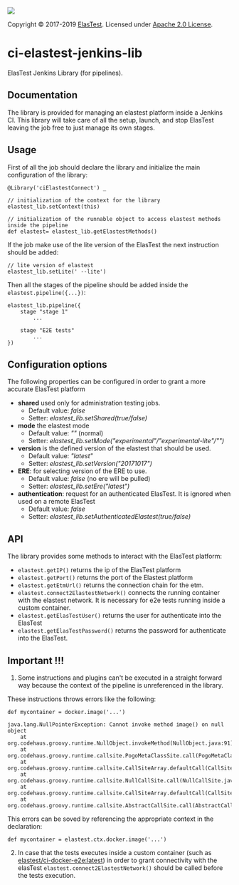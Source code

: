 [![][ElasTest Logo]][ElasTest]

Copyright © 2017-2019 [ElasTest]. Licensed under [Apache 2.0 License].

ci-elastest-jenkins-lib
==============================

ElasTest Jenkins Library (for pipelines).

Documentation
-----------------

The library is provided for managing an elastest platform inside a Jenkins CI. This library will take care of all the 
setup, launch, and stop ElasTest leaving the job free to just manage its own stages.


Usage
-----------------

First of all the job should declare the library and initialize the main configuration of the library:

```
@Library('ciElastestConnect') _

// initialization of the context for the library
elastest_lib.setContext(this)

// initialization of the runnable object to access elastest methods inside the pipeline
def elastest= elastest_lib.getElastestMethods()

```

If the job make use of the lite version of the ElasTest the next instruction should be added:
```
// lite version of elastest
elastest_lib.setLite(' --lite') 
```

Then all the stages of the pipeline should be added inside the `elastest.pipeline({...})`:
```
elastest_lib.pipeline({
	stage "stage 1"
		...
		
	stage "E2E tests"
		...
})
```

Configuration options
-----------------------
The following properties can be configured in order to grant a more accurate ElasTest platform
* 	__shared__ used only for administration testing jobs. 
	*	Default value: _false_
	* Setter: _elastest_lib.setShared(true/false)_
*	__mode__ the elastest mode
	* Default value: _""_  (normal)
	* Setter: _elastest_lib.setMode("experimental"/"experimental-lite"/"")_ 
*	__version__ is the defined version of the elastest that should be used.
	* Default value: _"latest"_
	* Setter: _elastest_lib.setVersion("20171017")_ 
*	__ERE__: for selecting version of the ERE to use.
	* Default value: _false_ (no ere will be pulled)
	* Setter: _elastest_lib.setEre("latest")_
*	__authentication__: request for an authenticated ElasTest. It is ignored when used on a remote ElasTest
	* Default value: _false_
	* Setter: _elastest_lib.setAuthenticatedElastest(true/false)_

API
----------------

The library provides some methods to interact with the ElasTest platform:
* `elastest.getIP()` returns the ip of the ElasTest platform
* `elastest.getPort()` returns the port of the Elastest platform
* `elastest.getEtmUrl()` returns the connection chain for the etm.
* `elastest.connect2ElastestNetwork()` connects the running container with the elastest network. It is necessary for e2e tests running inside a custom container.
* `elastest.getElasTestUser()` returns the user for authenticate into the ElasTest
* `elastest.getElasTestPassword()` returns the password for authenticate into the ElasTest.


Important !!!
----------------
1. Some instructions and plugins can't be executed in a straight forward way because the context of the pipeline
is unreferenced in the library. 

These instructions throws errors like the following:
```
def mycontainer = docker.image('...')

java.lang.NullPointerException: Cannot invoke method image() on null object
	at org.codehaus.groovy.runtime.NullObject.invokeMethod(NullObject.java:91)
	at org.codehaus.groovy.runtime.callsite.PogoMetaClassSite.call(PogoMetaClassSite.java:48)
	at org.codehaus.groovy.runtime.callsite.CallSiteArray.defaultCall(CallSiteArray.java:48)
	at org.codehaus.groovy.runtime.callsite.NullCallSite.call(NullCallSite.java:35)
	at org.codehaus.groovy.runtime.callsite.CallSiteArray.defaultCall(CallSiteArray.java:48)
	at org.codehaus.groovy.runtime.callsite.AbstractCallSite.call(AbstractCallSite.java:113)
```

This errors can be soved by referencing the appropriate context in the declaration:
```
def mycontainer = elastest.ctx.docker.image('...')
```

2. In case that the tests executes inside a custom container (such as [elastest/ci-docker-e2e:latest](https://hub.docker.com/r/elastest/ci-docker-e2e/)) in order to grant connectivity with the elasTest `elastest.connect2ElastestNetwork()` should be called before the tests execution.


[Apache 2.0 License]: http://www.apache.org/licenses/LICENSE-2.0
[ElasTest]: http://elastest.io/
[ElasTest Logo]: http://elastest.io/images/logos_elastest/elastest-logo-gray-small.png
[ElasTest Twitter]: https://twitter.com/elastestio
[GitHub ElasTest Group]: https://github.com/elastest
